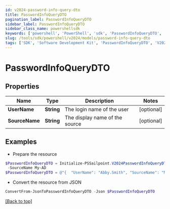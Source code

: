 ```yaml
---
id: v2024-password-info-query-dto
title: PasswordInfoQueryDTO
pagination_label: PasswordInfoQueryDTO
sidebar_label: PasswordInfoQueryDTO
sidebar_class_name: powershellsdk
keywords: ['powershell', 'PowerShell', 'sdk', 'PasswordInfoQueryDTO', 'V2024PasswordInfoQueryDTO'] 
slug: /tools/sdk/powershell/v2024/models/password-info-query-dto
tags: ['SDK', 'Software Development Kit', 'PasswordInfoQueryDTO', 'V2024PasswordInfoQueryDTO']
---
```



# PasswordInfoQueryDTO

## Properties

Name | Type | Description | Notes
------------ | ------------- | ------------- | -------------
**UserName** | **String** | The login name of the user | [optional] 
**SourceName** | **String** | The display name of the source | [optional] 

## Examples

- Prepare the resource
```powershell
$PasswordInfoQueryDTO = Initialize-PSSailpoint.V2024PasswordInfoQueryDTO  -UserName Abby.Smith `
 -SourceName My-AD
$PasswordInfoQueryDTO = @"{  "UserName": "Abby.Smith", "SourceName": "My-AD" }"@
```

- Convert the resource from JSON
```powershell
ConvertFrom-JsonToPasswordInfoQueryDTO -Json $PasswordInfoQueryDTO
```


[[Back to top]](#) 

